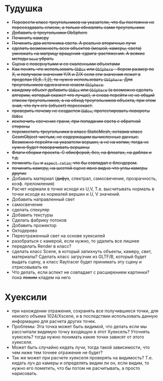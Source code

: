 # Тудушка
- ~~Перевести класс треугольников на указатели, что бы постоянно не пересоздавать список, а только обновлять сами треугольники~~
- ~~Добавить в треугольники ObSphere~~
- ~~Починить камеру~~
- ~~Починить два источника света. А реально вторичные лучи~~
- ~~сделать возможность всех объектов (мешей, камеры, света) умножать на матрицу вращения-сдвига-растяжения. А всякие методы `move` убрать~~
- ~~Сцена с повернутыми и со скаленными объектами~~
- ~~Как понять что использовать `ObBox` или `ObSphere` - берем размер по X, и получаем значения Y/X и Z/X если эти значения лежат в пределах [0,8...1,2], то нужно использовать `ObSphere`. Для треугольников однозначно юзаем `ObSphere`.~~
- ~~каждому объект добавить `ObBox` или `ObSphere` (а возможно сделать алгорим, который скажет что лучше), и снова перейти не не общий список треугольников, а на обход треугольников объекта, при этом зная, что луч его (объект) пересекает.~~
- ~~проверить почему не создается `ObBox`, протестировать повороты `ObBox`~~
- ~~исключить свечение грани, при попадании света с обратной стороны~~
- ~~переместить треугольники в класс StaticMesh, оставив класс GeomObject чистым, не содержащим вычисленные данные. Возможно перейти на указатели вершин, а не на копии, тогда не нужно будет поворачивать вершины~~
- ~~Флаги сборки проекта. С обисферой, без, на флоатах, на даблах и т.д.~~
- ~~починить `fov` и `aspect ratio`, что бы совпадал с блендером.~~
- ~~починить камеру, на шестой сцене явно видно что углы камеры другие~~
- Добавить материал (~~дифуз~~, спектрал, самосвечение, прозрачность, коэф. преломления)
- Расчет нормали в точки исходя из U,V, Т.е. высчитывать нормаль в точки исходя из нормалей вершин и U, V значений.
- Добавить направленный свет
- самосвечение
- сделать спекуляр
- Добавить текстуры
- Сделать фабрику потоков
- Добавить прожектор
- Октодерево
- Переотраженный свет на основе хуексилей
- разобраться с камерой, если нужно, то удалить все лишнее
- переделать Render в класс?
- сделать класс Scene, в который запихнуть объекты, камеру, свет, материалы? Сделать класс загрузчик из GLTF/B, который будет выдать сцену, а класс Raytracer будет принимать эту сцену и отрисовывать ее
- Что делать, если аспект не совпадает с расширением картинки? пока ~~ложим~~ кладем на него


# Хуексили
- при нахождении отражения, сохранять все получившиеся точки, для некоего объема 1024/Xscene, и в последствии использовать данную информацию для расчета других точек.
- Проблемы: Эта точка может быть видимой, что делать если мы рассчитали видимую точку входящую в этот Хуексель? Уточнять хуексель? тогда нужно понимать какие точки зависят от этого хуекселя.
- Может быть случайно кидать лучи, тогда такой зависимости, что чем ниже тем точнее отражение не будет? 
- Так же может при расчете хуекселя проверять на видимость? Т.е. кидать луч до камеры и определять видим ли он, если видим, то нужно его пометить, что бы потом не расчитывать, а просто нарисовать.
